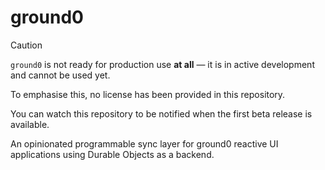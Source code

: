 # ground0

> [!CAUTION]
>
> `ground0` is not ready for production use **at all** &mdash; it is in active development and cannot be used yet.
>
> To emphasise this, no license has been provided in this repository.
>
> You can watch this repository to be notified when the first beta release is available.

An opinionated programmable sync layer for ground0 reactive UI applications using Durable Objects as a backend.
